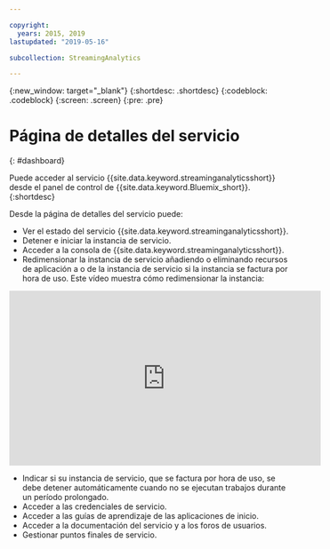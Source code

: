 ```yaml
---

copyright:
  years: 2015, 2019
lastupdated: "2019-05-16"

subcollection: StreamingAnalytics

---
```


<!-- Attribute definitions -->
{:new_window: target="_blank"}
{:shortdesc: .shortdesc}
{:codeblock: .codeblock}
{:screen: .screen}
{:pre: .pre}

# Página de detalles del servicio
{: #dashboard}

Puede acceder al servicio {{site.data.keyword.streaminganalyticsshort}} desde el panel de control de {{site.data.keyword.Bluemix_short}}.
{:shortdesc}

Desde la página de detalles del servicio puede:

* Ver el estado del servicio {{site.data.keyword.streaminganalyticsshort}}.
* Detener e iniciar la instancia de servicio.
* Acceder a la consola de {{site.data.keyword.streaminganalyticsshort}}.
* Redimensionar la instancia de servicio añadiendo o eliminando recursos de aplicación a o de la instancia de servicio si la instancia se factura por hora de uso. Este vídeo muestra cómo redimensionar la instancia:
<iframe width="560" height="315" title="Redimensionar instancia" src="https://www.youtube.com/embed/zbZ9am9UhPw?rel=0" frameborder="0" allowfullscreen>Redimensionar instancia</iframe>

* Indicar si su instancia de servicio, que se factura por hora de uso, se debe detener automáticamente cuando no se ejecutan trabajos durante un período prolongado.
* Acceder a las credenciales de servicio.
* Acceder a las guías de aprendizaje de las aplicaciones de inicio.
* Acceder a la documentación del servicio y a los foros de usuarios.
* Gestionar puntos finales de servicio.
